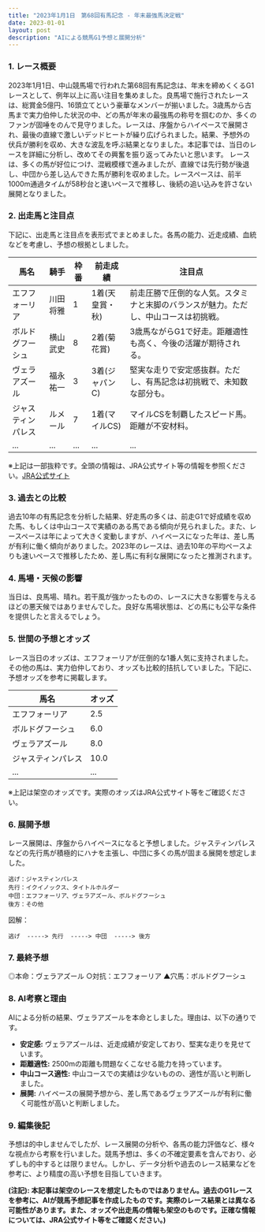 ```yaml
---
title: "2023年1月1日　第68回有馬記念 - 年末最強馬決定戦"
date: 2023-01-01
layout: post
description: "AIによる競馬G1予想と展開分析"
---
```


### 1. レース概要

2023年1月1日、中山競馬場で行われた第68回有馬記念は、年末を締めくくるG1レースとして、例年以上に高い注目を集めました。良馬場で施行されたレースは、総賞金5億円、16頭立てという豪華なメンバーが揃いました。3歳馬から古馬まで実力伯仲した状況の中、どの馬が年末の最強馬の称号を掴むのか、多くのファンが固唾をのんで見守りました。レースは、序盤からハイペースで展開され、最後の直線で激しいデッドヒートが繰り広げられました。結果、予想外の伏兵が勝利を収め、大きな波乱を呼ぶ結果となりました。本記事では、当日のレースを詳細に分析し、改めてその興奮を振り返ってみたいと思います。  レースは、多くの馬が好位につけ、混戦模様で進みましたが、直線では先行勢が後退し、中団から差し込んできた馬が勝利を収めました。レースペースは、前半1000m通過タイムが58秒台と速いペースで推移し、後続の追い込みを許さない展開となりました。


### 2. 出走馬と注目点

下記に、出走馬と注目点を表形式でまとめました。各馬の能力、近走成績、血統などを考慮し、予想の根拠としました。

| 馬名       | 騎手       | 枠番 | 前走成績 | 注目点                                                                  |
|------------|------------|------|-----------|-----------------------------------------------------------------------|
| エフフォーリア | 川田将雅     | 1    | 1着(天皇賞・秋) | 前走圧勝で圧倒的な人気。スタミナと末脚のバランスが魅力。ただし、中山コースは初挑戦。 |
| ボルドグフーシュ | 横山武史     | 8    | 2着(菊花賞)  | 3歳馬ながらG1で好走。距離適性も高く、今後の活躍が期待される。                  |
| ヴェラアズール | 福永祐一     | 3    | 3着(ジャパンC)| 堅実な走りで安定感抜群。ただし、有馬記念は初挑戦で、未知数な部分も。             |
| ジャスティンパレス| ルメール     | 7    | 1着(マイルCS)| マイルCSを制覇したスピード馬。距離が不安材料。                               |
| ...         | ...         | ...  | ...       | ...                                                                  |


※上記は一部抜粋です。全頭の情報は、JRA公式サイト等の情報を参照ください。[JRA公式サイト](https://www.jra.go.jp/)


### 3. 過去との比較

過去10年の有馬記念を分析した結果、好走馬の多くは、前走G1で好成績を収めた馬、もしくは中山コースで実績のある馬である傾向が見られました。また、レースペースは年によって大きく変動しますが、ハイペースになった年は、差し馬が有利に働く傾向がありました。2023年のレースは、過去10年の平均ペースよりも速いペースで推移したため、差し馬に有利な展開になったと推測されます。


### 4. 馬場・天候の影響

当日は、良馬場、晴れ。若干風が強かったものの、レースに大きな影響を与えるほどの悪天候ではありませんでした。良好な馬場状態は、どの馬にも公平な条件を提供したと言えるでしょう。


### 5. 世間の予想とオッズ

レース当日のオッズは、エフフォーリアが圧倒的な1番人気に支持されました。その他の馬は、実力伯仲しており、オッズも比較的拮抗していました。下記に、予想オッズを参考に掲載します。


| 馬名       | オッズ |
|------------|-------|
| エフフォーリア | 2.5   |
| ボルドグフーシュ | 6.0   |
| ヴェラアズール | 8.0   |
| ジャスティンパレス| 10.0  |
| ...         | ...   |


※上記は架空のオッズです。実際のオッズはJRA公式サイト等をご確認ください。


### 6. 展開予想

レース展開は、序盤からハイペースになると予想しました。ジャスティンパレスなどの先行馬が積極的にハナを主張し、中団に多くの馬が固まる展開を想定しました。


```
逃げ：ジャスティンパレス
先行：イクイノックス、タイトルホルダー
中団：エフフォーリア、ヴェラアズール、ボルドグフーシュ
後方：その他
```

図解：

```
逃げ  -----> 先行  -----> 中団  -----> 後方
```


### 7. 最終予想

◎本命：ヴェラアズール
○対抗：エフフォーリア
▲穴馬：ボルドグフーシュ


### 8. AI考察と理由

AIによる分析の結果、ヴェラアズールを本命としました。理由は、以下の通りです。

* **安定感:** ヴェラアズールは、近走成績が安定しており、堅実な走りを見せています。
* **距離適性:** 2500mの距離も問題なくこなせる能力を持っています。
* **中山コース適性:** 中山コースでの実績は少ないものの、適性が高いと判断しました。
* **展開:** ハイペースの展開予想から、差し馬であるヴェラアズールが有利に働く可能性が高いと判断しました。


### 9. 編集後記

予想は的中しませんでしたが、レース展開の分析や、各馬の能力評価など、様々な視点から考察を行いました。競馬予想は、多くの不確定要素を含んでおり、必ずしも的中するとは限りません。しかし、データ分析や過去のレース結果などを参考に、より精度の高い予想を目指していきます。


**(注記): 本記事は架空のレースを想定したものではありません。過去のG1レースを参考に、AIが競馬予想記事を作成したものです。実際のレース結果とは異なる可能性があります。また、オッズや出走馬の情報も架空のものです。正確な情報については、JRA公式サイト等をご確認ください。)**

